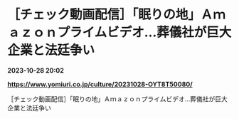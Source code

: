 # ［チェック動画配信］「眠りの地」Ａｍａｚｏｎプライムビデオ…葬儀社が巨大企業と法廷争い

**2023-10-28 20:02**

**https://www.yomiuri.co.jp/culture/20231028-OYT8T50080/**

［チェック動画配信］「眠りの地」Ａｍａｚｏｎプライムビデオ…葬儀社が巨大企業と法廷争い